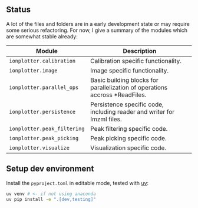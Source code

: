 ## Status
A lot of the files and folders are in a early development state or may require some serious refactoring.
For now, I give a summary of the modules which are somewhat stable already:

| Module                      | Description                                                                 |
|-----------------------------|-----------------------------------------------------------------------------| 
| `ionplotter.calibration`    | Calibration specific functionality.                                         |
| `ionplotter.image`          | Image specific functionality.                                               |
| `ionplotter.parallel_ops`   | Basic building blocks for parallelization of operations accross *ReadFiles. |
| `ionplotter.persistence`    | Persistence specific code, including reader and writer for Imzml files.     |
| `ionplotter.peak_filtering` | Peak filtering specific code.                                               |
| `ionplotter.peak_picking`   | Peak picking specific code.                                                 |
| `ionplotter.visualize`      | Visualization specific code.                                                |


## Setup dev environment
Install the `pyproject.toml` in editable mode, tested with [uv](https://github.com/astral-sh/uv):

```bash
uv venv # <- if not using anaconda
uv pip install -e ".[dev,testing]"
```
